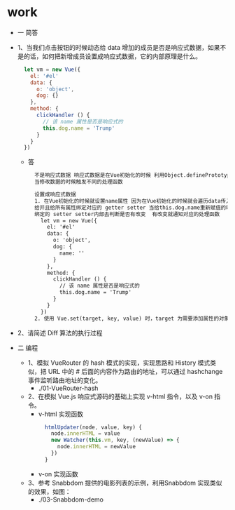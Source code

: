 # work
- 一 简答
 - 1、当我们点击按钮的时候动态给 data 增加的成员是否是响应式数据，如果不是的话，如何把新增成员设置成响应式数据，它的内部原理是什么。
    ```js
      let vm = new Vue({
        el: '#el'
        data: {
          o: 'object',
          dog: {}
        },
        method: {
          clickHandler () {
            // 该 name 属性是否是响应式的
            this.dog.name = 'Trump'
          }
        }
      })
    ```
    - 答
      ```txt
        不是响应式数据 响应式数据是在Vue初始化的时候 利用Object.definePrototype()监听
        当修改数据的时候触发不同的处理函数

        设置成响应式数据
        1. 在Vue初始化的时候就设置name属性 因为在Vue初始化的时候就会遍历data传入的数据
        给并且给所有属性绑定对应的 getter setter 当给this.dog.name重新赋值的时候 会触发
        绑定的 setter setter内部去判断是否有改变  有改变就通知对应的处理函数
          let vm = new Vue({
            el: '#el'
            data: {
              o: 'object',
              dog: {
                name: ''
              }
            },
            method: {
              clickHandler () {
                // 该 name 属性是否是响应式的
                this.dog.name = 'Trump'
              }
            }
          })
        2. 使用 Vue.set(target, key, value) 时，target 为需要添加属性的对象，key 是要添加的属性名，value 为属性 key 对应的值
      ```
  - 2、请简述 Diff 算法的执行过程

- 二 编程
  - 1、模拟 VueRouter 的 hash 模式的实现，实现思路和 History 模式类似，把 URL 中的 # 后面的内容作为路由的地址，可以通过 hashchange 事件监听路由地址的变化。
    - ./01-VueRouter-hash
  - 2、在模拟 Vue.js 响应式源码的基础上实现 v-html 指令，以及 v-on 指令。
    - v-html 实现函数
      ```js
        htmlUpdater(node, value, key) {
          node.innerHTML = value
          new Watcher(this.vm, key, (newValue) => {
            node.innerHTML = newValue
          })
        }
      ```
    - v-on 实现函数
  - 3、参考 Snabbdom 提供的电影列表的示例，利用Snabbdom 实现类似的效果，如图：
    - ./03-Snabbdom-demo